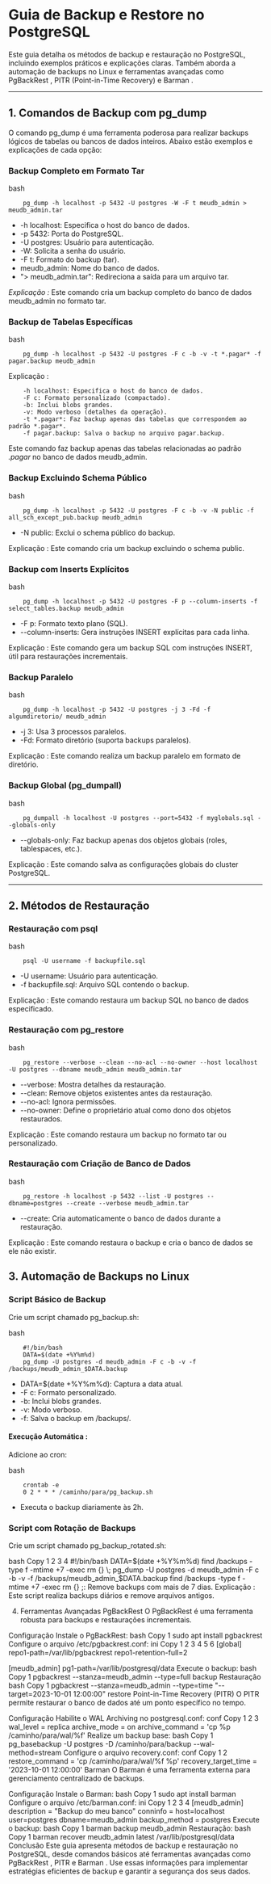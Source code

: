 # Guia de Backup e Restore no PostgreSQL

Este guia detalha os métodos de backup e restauração no PostgreSQL, incluindo exemplos práticos e explicações 
claras. Também aborda a automação de backups no Linux e ferramentas avançadas como PgBackRest , PITR (Point-in-Time Recovery) e Barman .

---

## 1. Comandos de Backup com pg_dump
O comando pg_dump é uma ferramenta poderosa para realizar backups lógicos de tabelas ou bancos de dados inteiros. Abaixo estão exemplos e explicações de cada opção:

### Backup Completo em Formato Tar
bash

        pg_dump -h localhost -p 5432 -U postgres -W -F t meudb_admin > meudb_admin.tar

- -h localhost: Especifica o host do banco de dados.
- -p 5432: Porta do PostgreSQL.
- -U postgres: Usuário para autenticação.
- -W: Solicita a senha do usuário.
- -F t: Formato do backup (tar).
- meudb_admin: Nome do banco de dados.
- "> meudb_admin.tar": Redireciona a saída para um arquivo tar.

*Explicação :* Este comando cria um backup completo do banco de dados meudb_admin no formato tar.

### Backup de Tabelas Específicas
bash

        pg_dump -h localhost -p 5432 -U postgres -F c -b -v -t *.pagar* -f pagar.backup meudb_admin

Explicação :  

        -h localhost: Especifica o host do banco de dados.
        -F c: Formato personalizado (compactado).
        -b: Inclui blobs grandes.
        -v: Modo verboso (detalhes da operação).
        -t *.pagar*: Faz backup apenas das tabelas que correspondem ao padrão *.pagar*.
        -f pagar.backup: Salva o backup no arquivo pagar.backup.

Este comando faz backup apenas das tabelas relacionadas ao padrão *.pagar* no banco de dados meudb_admin.

### Backup Excluindo Schema Público
bash

        pg_dump -h localhost -p 5432 -U postgres -F c -b -v -N public -f all_sch_except_pub.backup meudb_admin

- -N public: Exclui o schema público do backup.

Explicação : Este comando cria um backup excluindo o schema public.

### Backup com Inserts Explícitos
bash

        pg_dump -h localhost -p 5432 -U postgres -F p --column-inserts -f select_tables.backup meudb_admin

- -F p: Formato texto plano (SQL).
- --column-inserts: Gera instruções INSERT explícitas para cada linha.

Explicação : Este comando gera um backup SQL com instruções INSERT, útil para restaurações incrementais.

### Backup Paralelo
bash


        pg_dump -h localhost -p 5432 -U postgres -j 3 -Fd -f algumdiretorio/ meudb_admin

- -j 3: Usa 3 processos paralelos.
- -Fd: Formato diretório (suporta backups paralelos).

Explicação : Este comando realiza um backup paralelo em formato de diretório.

### Backup Global (pg_dumpall)
bash

        pg_dumpall -h localhost -U postgres --port=5432 -f myglobals.sql --globals-only

- --globals-only: Faz backup apenas dos objetos globais (roles, tablespaces, etc.).

Explicação : Este comando salva as configurações globais do cluster PostgreSQL.

---

## 2. Métodos de Restauração

### Restauração com psql
bash

        psql -U username -f backupfile.sql

- -U username: Usuário para autenticação.
- -f backupfile.sql: Arquivo SQL contendo o backup.

Explicação : Este comando restaura um backup SQL no banco de dados especificado.

### Restauração com pg_restore
bash

        pg_restore --verbose --clean --no-acl --no-owner --host localhost -U postgres --dbname meudb_admin meudb_admin.tar

- --verbose: Mostra detalhes da restauração.
- --clean: Remove objetos existentes antes da restauração.
- --no-acl: Ignora permissões.
- --no-owner: Define o proprietário atual como dono dos objetos restaurados.

Explicação : Este comando restaura um backup no formato tar ou personalizado.

### Restauração com Criação de Banco de Dados
bash

        pg_restore -h localhost -p 5432 --list -U postgres --dbname=postgres --create --verbose meudb_admin.tar

- --create: Cria automaticamente o banco de dados durante a restauração.

Explicação : Este comando restaura o backup e cria o banco de dados se ele não existir.

## 3. Automação de Backups no Linux

### Script Básico de Backup

Crie um script chamado pg_backup.sh:

bash

        #!/bin/bash
        DATA=$(date +%Y%m%d)
        pg_dump -U postgres -d meudb_admin -F c -b -v -f /backups/meudb_admin_$DATA.backup

- DATA=$(date +%Y%m%d): Captura a data atual.
- -F c: Formato personalizado.
- -b: Inclui blobs grandes.
- -v: Modo verboso.
- -f: Salva o backup em /backups/.

#### Execução Automática :
Adicione ao cron:

bash

        crontab -e
        0 2 * * * /caminho/para/pg_backup.sh

- Executa o backup diariamente às 2h.

### Script com Rotação de Backups
Crie um script chamado pg_backup_rotated.sh:

bash
Copy
1
2
3
4
#!/bin/bash
DATA=$(date +%Y%m%d)
find /backups -type f -mtime +7 -exec rm {} \;
pg_dump -U postgres -d meudb_admin -F c -b -v -f /backups/meudb_admin_$DATA.backup
find /backups -type f -mtime +7 -exec rm {} \;: Remove backups com mais de 7 dias.
Explicação : Este script realiza backups diários e remove arquivos antigos.

4. Ferramentas Avançadas
PgBackRest
O PgBackRest é uma ferramenta robusta para backups e restaurações incrementais.

Configuração
Instale o PgBackRest:
bash
Copy
1
sudo apt install pgbackrest
Configure o arquivo /etc/pgbackrest.conf:
ini
Copy
1
2
3
4
5
6
[global]
repo1-path=/var/lib/pgbackrest
repo1-retention-full=2

[meudb_admin]
pg1-path=/var/lib/postgresql/data
Execute o backup:
bash
Copy
1
pgbackrest --stanza=meudb_admin --type=full backup
Restauração
bash
Copy
1
pgbackrest --stanza=meudb_admin --type=time "--target=2023-10-01 12:00:00" restore
Point-in-Time Recovery (PITR)
O PITR permite restaurar o banco de dados até um ponto específico no tempo.

Configuração
Habilite o WAL Archiving no postgresql.conf:
conf
Copy
1
2
3
wal_level = replica
archive_mode = on
archive_command = 'cp %p /caminho/para/wal/%f'
Realize um backup base:
bash
Copy
1
pg_basebackup -U postgres -D /caminho/para/backup --wal-method=stream
Configure o arquivo recovery.conf:
conf
Copy
1
2
restore_command = 'cp /caminho/para/wal/%f %p'
recovery_target_time = '2023-10-01 12:00:00'
Barman
O Barman é uma ferramenta externa para gerenciamento centralizado de backups.

Configuração
Instale o Barman:
bash
Copy
1
sudo apt install barman
Configure o arquivo /etc/barman.conf:
ini
Copy
1
2
3
4
[meudb_admin]
description = "Backup do meu banco"
conninfo = host=localhost user=postgres dbname=meudb_admin
backup_method = postgres
Execute o backup:
bash
Copy
1
barman backup meudb_admin
Restauração:
bash
Copy
1
barman recover meudb_admin latest /var/lib/postgresql/data
Conclusão
Este guia apresenta métodos de backup e restauração no PostgreSQL, desde comandos básicos até ferramentas avançadas como PgBackRest , PITR e Barman . Use essas informações para implementar estratégias eficientes de backup e garantir a segurança dos seus dados.
